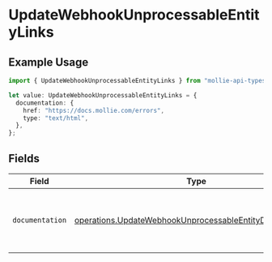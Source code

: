 # UpdateWebhookUnprocessableEntityLinks

## Example Usage

```typescript
import { UpdateWebhookUnprocessableEntityLinks } from "mollie-api-typescript/models/operations";

let value: UpdateWebhookUnprocessableEntityLinks = {
  documentation: {
    href: "https://docs.mollie.com/errors",
    type: "text/html",
  },
};
```

## Fields

| Field                                                                                                                                | Type                                                                                                                                 | Required                                                                                                                             | Description                                                                                                                          |
| ------------------------------------------------------------------------------------------------------------------------------------ | ------------------------------------------------------------------------------------------------------------------------------------ | ------------------------------------------------------------------------------------------------------------------------------------ | ------------------------------------------------------------------------------------------------------------------------------------ |
| `documentation`                                                                                                                      | [operations.UpdateWebhookUnprocessableEntityDocumentation](../../models/operations/updatewebhookunprocessableentitydocumentation.md) | :heavy_check_mark:                                                                                                                   | The URL to the generic Mollie API error handling guide.                                                                              |